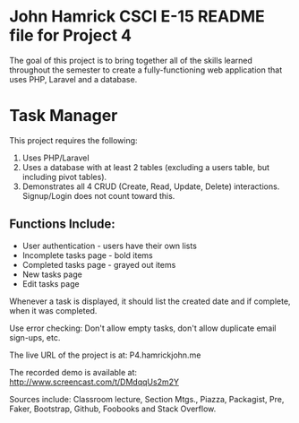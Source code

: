 #  John Hamrick CSCI E-15 README file for Project 4

The goal of this project is to bring together all of the skills learned throughout the semester to create a fully-functioning web application that uses PHP, Laravel and a database.

# Task Manager #
This project requires the following:

1. Uses PHP/Laravel
1. Uses a database with at least 2 tables (excluding a users table, but including pivot tables).
1. Demonstrates all 4 CRUD (Create, Read, Update, Delete) interactions.  Signup/Login does not count toward this.


## Functions Include: ##
 
- User authentication - users have their own lists
- Incomplete tasks page - bold items
- Completed tasks page - grayed out items
- New tasks page
- Edit tasks page


Whenever a task is displayed, it should list the created date and if complete, when it was completed.

Use error checking: Don't allow empty tasks, don't allow duplicate email sign-ups, etc.

The live URL of the project is at: P4.hamrickjohn.me

The recorded demo is available at: http://www.screencast.com/t/DMdqqUs2m2Y

Sources include: Classroom lecture, Section Mtgs., Piazza, Packagist, Pre, Faker, Bootstrap, Github, Foobooks and Stack Overflow.